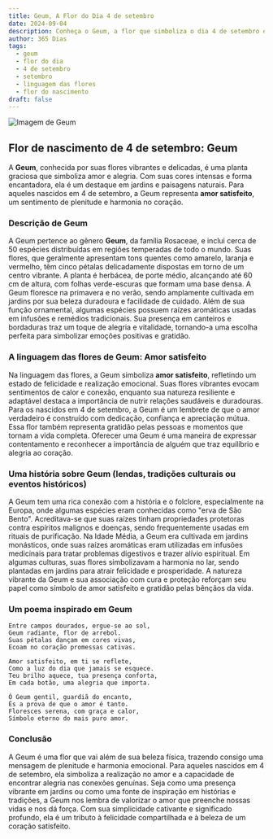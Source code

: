 ```yaml
---
title: Geum, A Flor do Dia 4 de setembro
date: 2024-09-04
description: Conheça o Geum, a flor que simboliza o dia 4 de setembro e seu significado 'Amor satisfeito'. Explore a beleza e o simbolismo desta flor encantadora.
author: 365 Dias
tags:
  - geum
  - flor do dia
  - 4 de setembro
  - setembro
  - linguagem das flores
  - flor do nascimento
draft: false
---
```


![Imagem de Geum](https://cdn.pixabay.com/photo/2016/02/02/02/12/baemmu-1174683_1280.jpg#center)

## Flor de nascimento de 4 de setembro: Geum

A **Geum**, conhecida por suas flores vibrantes e delicadas, é uma planta graciosa que simboliza amor e alegria. Com suas cores intensas e forma encantadora, ela é um destaque em jardins e paisagens naturais. Para aqueles nascidos em 4 de setembro, a Geum representa **amor satisfeito**, um sentimento de plenitude e harmonia no coração.

### Descrição de Geum

A Geum pertence ao gênero **Geum**, da família Rosaceae, e inclui cerca de 50 espécies distribuídas em regiões temperadas de todo o mundo. Suas flores, que geralmente apresentam tons quentes como amarelo, laranja e vermelho, têm cinco pétalas delicadamente dispostas em torno de um centro vibrante. A planta é herbácea, de porte médio, alcançando até 60 cm de altura, com folhas verde-escuras que formam uma base densa. A Geum floresce na primavera e no verão, sendo amplamente cultivada em jardins por sua beleza duradoura e facilidade de cuidado. Além de sua função ornamental, algumas espécies possuem raízes aromáticas usadas em infusões e remédios tradicionais. Sua presença em canteiros e bordaduras traz um toque de alegria e vitalidade, tornando-a uma escolha perfeita para simbolizar emoções positivas e gratidão.

### A linguagem das flores de Geum: Amor satisfeito

Na linguagem das flores, a Geum simboliza **amor satisfeito**, refletindo um estado de felicidade e realização emocional. Suas flores vibrantes evocam sentimentos de calor e conexão, enquanto sua natureza resiliente e adaptável destaca a importância de nutrir relações saudáveis e duradouras. Para os nascidos em 4 de setembro, a Geum é um lembrete de que o amor verdadeiro é construído com dedicação, confiança e apreciação mútua. Essa flor também representa gratidão pelas pessoas e momentos que tornam a vida completa. Oferecer uma Geum é uma maneira de expressar contentamento e reconhecer a importância de alguém que traz equilíbrio e alegria ao coração.

### Uma história sobre Geum (lendas, tradições culturais ou eventos históricos)

A Geum tem uma rica conexão com a história e o folclore, especialmente na Europa, onde algumas espécies eram conhecidas como "erva de São Bento". Acreditava-se que suas raízes tinham propriedades protetoras contra espíritos malignos e doenças, sendo frequentemente usadas em rituais de purificação. Na Idade Média, a Geum era cultivada em jardins monásticos, onde suas raízes aromáticas eram utilizadas em infusões medicinais para tratar problemas digestivos e trazer alívio espiritual. Em algumas culturas, suas flores simbolizavam a harmonia no lar, sendo plantadas em jardins para atrair felicidade e prosperidade. A natureza vibrante da Geum e sua associação com cura e proteção reforçam seu papel como símbolo de amor satisfeito e gratidão pelas bênçãos da vida.

### Um poema inspirado em Geum

```
Entre campos dourados, ergue-se ao sol,  
Geum radiante, flor de arrebol.  
Suas pétalas dançam em cores vivas,  
Ecoam no coração promessas cativas.  

Amor satisfeito, em ti se reflete,  
Como a luz do dia que jamais se esquece.  
Teu brilho aquece, tua presença conforta,  
Em cada botão, uma alegria que importa.  

Ó Geum gentil, guardiã do encanto,  
És a prova de que o amor é tanto.  
Floresces serena, com graça e calor,  
Símbolo eterno do mais puro amor.  
```

### Conclusão

A Geum é uma flor que vai além de sua beleza física, trazendo consigo uma mensagem de plenitude e harmonia emocional. Para aqueles nascidos em 4 de setembro, ela simboliza a realização no amor e a capacidade de encontrar alegria nas conexões genuínas. Seja como uma presença vibrante em jardins ou como uma fonte de inspiração em histórias e tradições, a Geum nos lembra de valorizar o amor que preenche nossas vidas e nos dá força. Com sua simplicidade cativante e significado profundo, ela é um tributo à felicidade compartilhada e à beleza de um coração satisfeito.